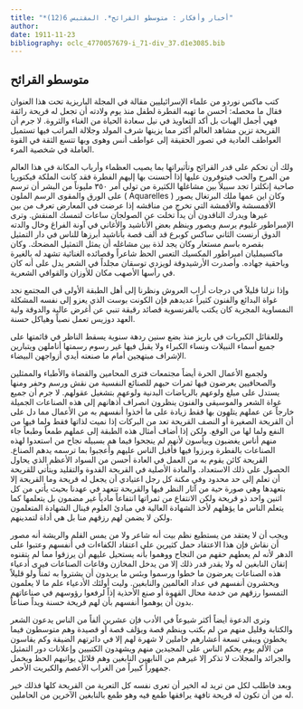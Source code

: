 ```yaml
---
title: "*أخبار وأفكار : متوسطو القرائح*. المقتبس 6(12)"
author: 
date: 1911-11-23
bibliography: oclc_4770057679-i_71-div_37.d1e3085.bib
---
```




##  متوسطو القرائح 


 كتب  ماكس  نوردو  من علماء الإسرائيليين مقالة في  المجلة  الباريزية تحت هذا العنوان  فقال ما محصله: أحسن ما تهبه الفطرة لطفل منذ يوم ولادته أن تجعل له قريحة رائقة فهي أجمل الهبات بل أكد التعاويذ في نيل سعادة الحياة من الغناء والثروة. لا جرم أن القريحة تزين مشاهد العالم أكثر مما يزينها شرف المولد وجلالة المراتب فيها تستميل العواطف العادية في تصور الحقيقة إلى عواطف أنس وهوى وبها تتسع الثقة في القوة العاملة في شخصية المرء. 

 ولك أن تحكم على قدر القرائح وتأثيراتها بما يصيب العظماء وأرباب المكانة في هذا العالم من المرح والحب فيتوفرون عليها إذا أحسنت بها إليهم الفطرة فقد كانت الملكة فيكتوريا   صاحبة إنكلترا تجد سبيلاً بين مشاغلها الكثيرة من تولي أمر  ٣٥٠  مليوناً من البشر أن ترسم على الورق والمقوى الرسم الملون (  Aquarelles  ) وكان اين عمها ملك البرتغال يصور الأقمسشة والأقمشة التي تخرج من مناقشه إذا عرضت في المعارض تعرف من بين غيرها ويدرك الناقدون أن يداً تخلت عن الصولجان ساعات لتمسك المنقش. وترى الإمبراطور غليوم يرسم ويصور وينظم بعض الأناشيد والأغاني في آونة الفراغ وخال والدته الدوق أرنست الثاني ساكس كوبرع قد  ألف  قصة بأناشيد أبرزها للناس في دار التمثيل بقصره باسم مستعار وكان يجد لذة بين مشاغله أن يمثل التمثيل المضحك. وكان ماكسيمليان امبراطور المكسيك التعس الحظ شاعراً وقصائده الغنائية تشهد له بالغيرة وباحقية جهاده. وأصدرت الأرشيدوقة لويزدي توسقان مجلداً في الشعر يدل على أنه كان في رأسها الأصهب مكان للأوزان والقوافي الشعرية. 

 وإذا نزلنا قليلاً في درجات أراب العروش ونظرنا إلى أهل الطبقة الأولى في المجتمع نجد غواة البدائع والفنون كثيراً عديدهم فإن الكونت بوست الذي يعزو إلى نفسه المشكلة النمساوية المجرية كان يكتب بالفرنسوية قصائد رقيقة تنبي عن أغرض عالية والدوقة ولية العهد دوزيس تعمل نصباً وهياكل حسنة. 
 
 وللعقائل الكبريات في باريز منذ بضع سنين ردهة سنوية يسقط الناظر في قائمتها على جميع أسماء النبيلات ونساء الكبراء ولا يقبل فيها غير رسوم رسمتها أناملهن ويتبارين الإشراف مبتهجين أمام ما صنعته أيدي أزواجهن البيضاء. 

 ولجميع الأعمال الحرة أيضاً مجتمعات فترى المحامين والقضاة والأطباء والممثلين والصحافيين يعرضون فيها ثمرات حبهم للصنائع النفسية من نقش ورسم وحفر ومنها يستدل على مبلغ ولوعهم بالرياضات البدنية ولوعهم بتشغيل عقولهم. لا جرم أن جميع غواة الشعر والموسيقى والفنون ينظرون انصراف أذهانهم إلى هذه الصناعات الجميلة خارجاً عن عملهم يتلهون بها فقط زيادة على ما أخذوا أنفسهم به من الأعمال مما دل على أن القريحة الصغيرة أو النصف القريحة تعد من البركات إذا نميت لذاتها فقط ولما فيها من النفع ولما لها من الوقع. ولكن إذا أضاف أمثال هذه الطبقة إلى عملهم طمعاً وطبعاً جاء منهم أناس يغضبون وييأسون لأنهم لم ينجحوا فيما هم بسبيله نجاح من استعدوا لهذه   الصناعات بالفطرة وبرزوا فيها فأقبل الناس عليهم وأعجبوا بما ترسمه يدهم الصناع. القريحة كائن يقوم به من العمل في العادة أحسن من السواد الأعظم الذي يحاول الحصول على ذلك الاستعداد. والمادة الأصلية في القريحة القدوة والتقليد ويتأتي للقريحة أن تعلم إلى حد محدود وفي مكنة كل رجل اعتيادي أن يجعل له قريحة وما القريحة إلا بتعهدها وهي صورة حية من آثار النظر فيها والقريحة تتعهد في عهدنا بحيث يأتي من كل  اثنين  واحد ذو قريحة ولكن الانتفاع من ثمراتها انتفاعاً مادياً غير مضمون بل يتعلمها كما يتعلم الناس ما يؤهلهم لأخذ الشهادة العالية في مبادئ العلوم فينال الشهادة المتعلمون ولكن لا يضمن لهم رزقهم منا بل هي أداة لتمدينهم. 

 ويجب أن لا يعتقد من يستطيع نظم بيت أنه شاعر ولا من يمس القلم والريشة أنه مصور أن نقاش فإن هذا الاعتقاد حمل كثيرين على اعتقاد الكفاءات في أنفسهم وعتبوا على الدهر لأنه لم يعطهم حقهم من النجاح ووهموا بأنه يستحيل عليهم أن يرزقوا مما لم يتقنوه إتقان النابغين له ولا يقدر قدر ذلك إلا من يدخل المخازن وقاعات الصناعات فيرى أدعياء هذه الصناعات يعرضون ما خطوا ورسموا وبئس ما يريدون أن يشتروا به ثمناً ولو قليلاً ويحشرون أنفسهم في عداد العالمين والنابغين. وليت أولئك الأدعياء علم ما لا يعلمون التمسوا رزقهم من خدمة محال القهوة أو صنع الأحذية إذاً لرفعوا رؤوسهم في صناعاتهم بدون أن يوهموا أنفسهم بأن لهم قريحة حسنة ويداً صناعاً. 
 
 وترى الدعوة أيضاً أكثر شيوعاً في الأدب فإن  عشرين  ألفاً من الناس يدعون الشعر والكتابة وقليل منهم من لم بكتب وينظم قصة ويؤلف قصة أو قصيدة وهم متوسطون فيما يخطون ويبقى  تسعة  أعشارهم خاملين لا شهرة لهم إلا في دائرتهم الضيقة وكم يقاسون من الألم يوم يحكم الناس على المجيدين منهم ويشهدون الكتبيين وإعلانات دور التمثيل والجرائد والمجلات لا تذكر إلا غيرهم من النابهين النابغين وهم قلائل يواتيهم الحظ ويخمل جمهوراً كبيراً من الغراب الأعصم والكبريت الأحمر. 

 وبعد فاطلب لكل من تريد له الخير أن تعرى نفسه كل التعرية من القريحة كلها فذلك خير له من أن تكون له قريحة تافهة يرافقها طمع فيه وهو طمع بالنابغين الآخرين من الحاملين. 
